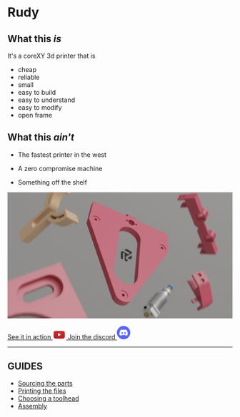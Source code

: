 # Rudy

## What this _is_

It's a coreXY 3d printer that is

  - cheap
  - reliable
  - small
  - easy to build
  - easy to understand
  - easy to modify
  - open frame

## What this _ain't_

- The fastest printer in the west

- A zero compromise machine

- Something off the shelf

![render](images/banner.png)

<a href="https://www.youtube.com/watch?v=9IVwhJpB8qE">
    See it in action
    <img src="images/yt_logo.png" width=30>
</a>

<a href="https://discord.com/invite/MBcHGUv2CB">
    Join the discord
    <img src="images/discord-logo.png" width=30>
</a>


---

## GUIDES

 - [Sourcing the parts](./SOURCING_GUIDE.md)
 - [Printing the files](./PRINTING_GUIDE.md)
 - [Choosing a toolhead](./TOOLHEAD.md)
 - [Assembly](./build_guide/assembly.md)
